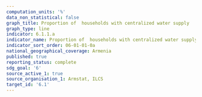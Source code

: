 ```yaml
---
computation_units: '%'
data_non_statistical: false
graph_title: Proportion of  households with centralized water supply
graph_type: line
indicator: 6.1.1.a
indicator_name: Proportion of  households with centralized water supply
indicator_sort_order: 06-01-01-0a
national_geographical_coverage: Armenia
published: true
reporting_status: complete
sdg_goal: '6'
source_active_1: true
source_organisation_1: Armstat, ILCS
target_id: '6.1'
---
```

